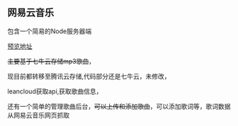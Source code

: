 ## 网易云音乐
包含一个简易的Node服务器端

[预览地址](https://q1019736727.github.io/163Music/src/)

~~主要基于七牛云存储mp3歌曲~~，

现目前都转移至腾讯云存储,代码部分还是七牛云，未修改，

leancloud获取api,获取歌曲信息，

还有一个简单的管理歌曲后台，~~可以上传和添加歌曲~~，可以添加歌词等，歌词数据从网易云音乐网页抓取

